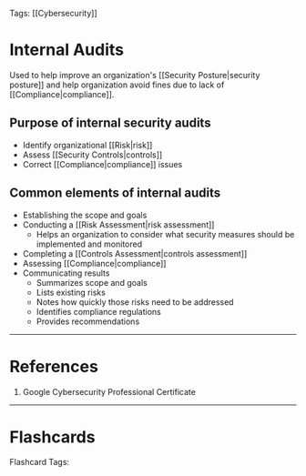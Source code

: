Tags: [[Cybersecurity]]
# Internal Audits

Used to help improve an organization's [[Security Posture|security posture]] and help organization avoid fines due to lack of [[Compliance|compliance]].

## Purpose of internal security audits

- Identify organizational [[Risk|risk]]
- Assess [[Security Controls|controls]]
- Correct [[Compliance|compliance]] issues

## Common elements of internal audits

- Establishing the scope and goals
- Conducting a [[Risk Assessment|risk assessment]]
	- Helps an organization to consider what security measures should be implemented and monitored
- Completing a [[Controls Assessment|controls assessment]]
- Assessing [[Compliance|compliance]]
- Communicating results
	- Summarizes scope and goals
	- Lists existing risks
	- Notes how quickly those risks need to be addressed
	- Identifies compliance regulations
	- Provides recommendations

---
# References

1. Google Cybersecurity Professional Certificate

---
# Flashcards

Flashcard Tags: